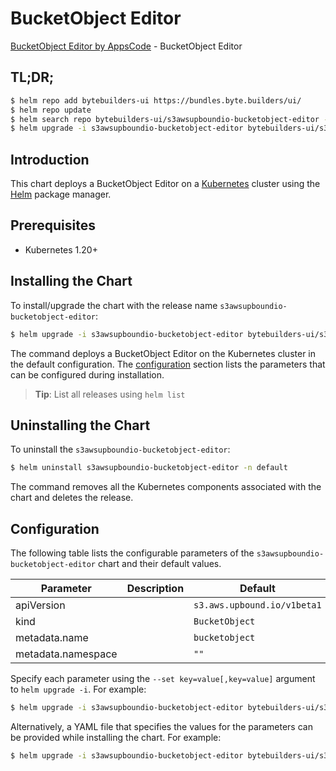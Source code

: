 # BucketObject Editor

[BucketObject Editor by AppsCode](https://byte.builders) - BucketObject Editor

## TL;DR;

```bash
$ helm repo add bytebuilders-ui https://bundles.byte.builders/ui/
$ helm repo update
$ helm search repo bytebuilders-ui/s3awsupboundio-bucketobject-editor --version=v0.4.18
$ helm upgrade -i s3awsupboundio-bucketobject-editor bytebuilders-ui/s3awsupboundio-bucketobject-editor -n default --create-namespace --version=v0.4.18
```

## Introduction

This chart deploys a BucketObject Editor on a [Kubernetes](http://kubernetes.io) cluster using the [Helm](https://helm.sh) package manager.

## Prerequisites

- Kubernetes 1.20+

## Installing the Chart

To install/upgrade the chart with the release name `s3awsupboundio-bucketobject-editor`:

```bash
$ helm upgrade -i s3awsupboundio-bucketobject-editor bytebuilders-ui/s3awsupboundio-bucketobject-editor -n default --create-namespace --version=v0.4.18
```

The command deploys a BucketObject Editor on the Kubernetes cluster in the default configuration. The [configuration](#configuration) section lists the parameters that can be configured during installation.

> **Tip**: List all releases using `helm list`

## Uninstalling the Chart

To uninstall the `s3awsupboundio-bucketobject-editor`:

```bash
$ helm uninstall s3awsupboundio-bucketobject-editor -n default
```

The command removes all the Kubernetes components associated with the chart and deletes the release.

## Configuration

The following table lists the configurable parameters of the `s3awsupboundio-bucketobject-editor` chart and their default values.

|     Parameter      | Description |                Default                 |
|--------------------|-------------|----------------------------------------|
| apiVersion         |             | <code>s3.aws.upbound.io/v1beta1</code> |
| kind               |             | <code>BucketObject</code>              |
| metadata.name      |             | <code>bucketobject</code>              |
| metadata.namespace |             | <code>""</code>                        |


Specify each parameter using the `--set key=value[,key=value]` argument to `helm upgrade -i`. For example:

```bash
$ helm upgrade -i s3awsupboundio-bucketobject-editor bytebuilders-ui/s3awsupboundio-bucketobject-editor -n default --create-namespace --version=v0.4.18 --set apiVersion=s3.aws.upbound.io/v1beta1
```

Alternatively, a YAML file that specifies the values for the parameters can be provided while
installing the chart. For example:

```bash
$ helm upgrade -i s3awsupboundio-bucketobject-editor bytebuilders-ui/s3awsupboundio-bucketobject-editor -n default --create-namespace --version=v0.4.18 --values values.yaml
```
